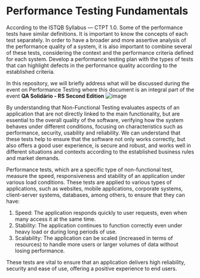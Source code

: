 # Performance Testing Fundamentals

According to the ISTQB Syllabus — CTPT 1.0. Some of the performance tests have similar definitions. It is important to know the concepts of each test separately. In order to have a broader and more assertive analysis of the performance quality of a system, it is also important to combine several of these tests, considering the context and the performance criteria defined for each system. Develop a performance testing plan with the types of tests that can highlight defects in the performance quality according to the established criteria.

In this repository, we will briefly address what will be discussed during the event on Performance Testing where this document is an integral part of the event **QA Solidário - RS Second Edition**
![image](https://github.com/user-attachments/assets/6fabf60c-f607-4ca0-a6f2-08b4bca4c96d)

By understanding that Non-Functional Testing evaluates aspects of an application that are not directly linked to the main functionality, but are essential to the overall quality of the software, verifying how the system behaves under different conditions, focusing on characteristics such as performance, security, usability and reliability. We can understand that these tests help to ensure that the software not only works correctly, but also offers a good user experience, is secure and robust, and works well in different situations and contexts according to the established business rules and market demands.

Performance tests, which are a specific type of non-functional test, measure the speed, responsiveness and stability of an application under various load conditions. These tests are applied to various types of applications, such as websites, mobile applications, corporate systems, client-server systems, databases, among others, to ensure that they can have:

  1. Speed: The application responds quickly to user requests, even when many access it at the same time.
  2. Stability: The application continues to function correctly even under heavy load or during long periods of use.
  3. Scalability: The application can be scaled (increased in terms of resources) to handle more users or larger volumes of data without losing performance.

These tests are vital to ensure that an application delivers high reliability, security and ease of use, offering a positive experience to end users.




